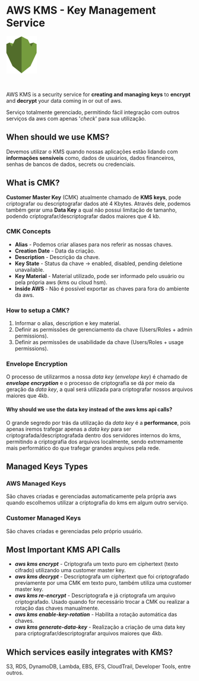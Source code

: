 # AWS KMS - Key Management Service

<img height=100px; alt="kms_logo" src="../../../images/kms.png" />

<p>&nbsp;</p>

AWS KMS is a security service for **creating and managing keys** to **encrypt** and **decrypt** your data coming in or out of aws.

Serviço totalmente gerenciado, permitindo fácil integração com outros serviços da aws com apenas '*check*' para sua utilização.

## When should we use KMS?

Devemos utilizar o KMS quando nossas aplicações estão lidando com **informações sensíveis** como, dados de usuários, dados financeiros, senhas de bancos de dados, secrets ou credenciais.

## What is CMK?

**Customer Master Key** (CMK) atualmente chamado de **KMS keys**, pode criptografar ou descriptografar dados até 4 Kbytes. Através dele, podemos também gerar uma **Data Key** a qual não possui limitação de tamanho, podendo criptografar/descriptografar dados maiores que 4 kb.

### CMK Concepts

- **Alias** - Podemos criar aliases para nos referir as nossas chaves.
- **Creation Date** - Data da criação.
- **Description** - Descrição da chave.
- **Key State** - Status da chave -> enabled, disabled, pending deletione unavailable.
- **Key Material** - Material utilizado, pode ser informado pelo usuário ou pela própria aws (kms ou cloud hsm).
- **Inside AWS** - Não é possível exportar as chaves para fora do ambiente da aws.

### How to setup a CMK?

1. Informar o alias, description e key material.
2. Definir as permissões de gerenciamento da chave (Users/Roles + admin permissions).
3. Definir as permissões de usabilidade da chave (Users/Roles + usage permissions).

### Envelope Encryption

O processo de utilizarmos a nossa *data key* (*envelope key*) é chamado de ***envelope encryption*** e o processo de criptografia se dá por meio da geração da *data key*, a qual será utilizada para criptografar nossos arquivos maiores que 4kb.

#### Why should we use the data key instead of the aws kms api calls?

O grande segredo por trás da utilização da *data key* é a **performance**, pois apenas iremos trafegar apenas a *data key* para ser criptografada/descriptografada dentro dos servidores internos do kms, permitindo a criptografia dos arquivos localmente, sendo extremamente mais performático do que trafegar grandes arquivos pela rede.

## Managed Keys Types

### AWS Managed Keys

São chaves criadas e gerenciadas automaticamente pela própria aws quando escolhemos utilizar a criptografia do kms em algum outro serviço.

### Customer Managed Keys

São chaves criadas e gerenciadas pelo próprio usuário.

## Most Important KMS API Calls 

- ***aws kms encrypt*** - Criptografa um texto puro em ciphertext (texto cifrado) utilizando uma customer master key.
- ***aws kms decrypt*** - Descriptografa um ciphertext que foi criptografado previamente por uma CMK em texto puro, também utiliza uma customer master key.
- ***aws kms re-encrypt*** - Descriptografa e já criptografa um arquivo criptografado. Usado quando for necessário trocar a CMK ou realizar a rotação das chaves manualmente.
- ***aws kms enable-key-rotation*** - Habilita a rotação automática das chaves.
- ***aws kms generate-data-key*** - Realização a criação de uma data key para criptografar/descriptografar arquivos maiores que 4kb.

## Which services easily integrates with KMS?

S3, RDS, DynamoDB, Lambda, EBS, EFS, CloudTrail, Developer Tools, entre outros.